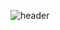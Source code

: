 ![header](https://capsule-render.vercel.app/api?type=waving&color=timeGradient&height=300&section=header&text=Hi!%20I%27m%20Paul%20Kim%20:\)&fontSize=75)
